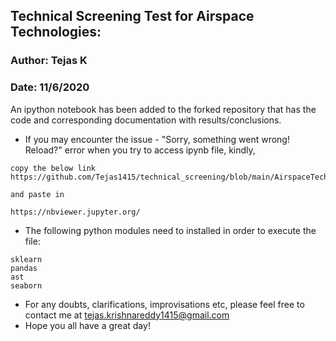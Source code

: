 ## Technical Screening Test for Airspace Technologies:
### Author: Tejas K
### Date: 11/6/2020


An ipython notebook has been added to the forked repository that has the code and corresponding documentation with results/conclusions. 

- If you may encounter the issue - "Sorry, something went wrong! Reload?" error when you try to access ipynb file, kindly, 

```
copy the below link
https://github.com/Tejas1415/technical_screening/blob/main/AirspaceTechnicalScreening.ipynb

and paste in

https://nbviewer.jupyter.org/
```


- The following python modules need to installed in order to execute the file:
```
sklearn 
pandas
ast
seaborn
```

- For any doubts, clarifications, improvisations etc, please feel free to contact me at tejas.krishnareddy1415@gmail.com
- Hope you all have a great day! 


